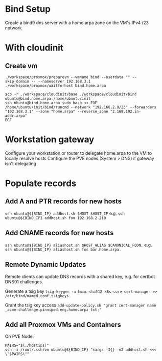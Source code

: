# Bind Setup

Create a bind9 dns server with a home.arpa zone on the VM's IPv4 /23 network 

# With cloudinit
## Create vm
```
./workspace/proxmox/preparevm --vmname bind --userdata "" --skip_domain -- --nameserver 192.168.3.1
./workspace/proxmox/waitforhost bind.home.arpa

scp -r ./workspace/cloudinit/base ./workspace/cloudinit/bind ubuntu@bind.home.arpa:/home/ubuntu/init
ssh ubuntu@bind.home.arpa sudo bash << EOF
/home/ubuntu/init/bind/runcmd --network "192.168.2.0/23" --forwarders "192.168.3.1" --zone "home.arpa" --reverse_zone "2.168.192.in-addr.arpa"
EOF
```

# Workstation gateway
Configure your workstation or router to delegate home.arpa to the VM to locally resolve hosts
Configure the PVE nodes (System > DNS) if gateway isn't delegating

# Populate records

## Add A and PTR records for new hosts
`ssh ubuntu@${BIND_IP} addhost.sh $HOST $HOST_IP`
e.g. `ssh ubuntu@${BIND_IP} addhost.sh foo 192.168.2.210`

## Add CNAME records for new hosts
`ssh ubuntu@${BIND_IP} aliashost.sh $HOST_ALIAS $CANONICAL_FQDN.`
e.g. `ssh ubuntu@${BIND_IP} aliashost.sh foo bar.home.arpa.`

## Remote Dynamic Updates

Remote clients can update DNS records with a shared key, e.g. for certbot DNS01 challenges.

Generate a tsig key
`tsig-keygen -a hmac-sha512 k8s-core-cert-manager >> /etc/bind/named.conf.tsigkeys`

Grant the tsig key access
`add-update-policy.sh "grant cert-manager name _acme-challenge.pinniped.eng.home.arpa txt;"`

## Add all Proxmox VMs and Containers
On PVE Node:
```
PAIRS="$(./hostips)"
ssh -i /root/.ssh/vm ubuntu@${BIND_IP} "xargs -I{} -n2 addhost.sh <<< \"$PAIRS\""
```

